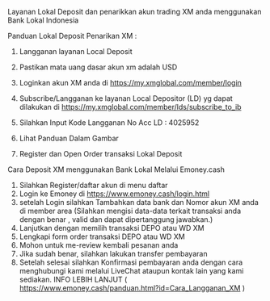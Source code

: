 Layanan Lokal Deposit dan penarikkan akun trading XM anda menggunakan Bank Lokal Indonesia 

Panduan Lokal Deposit Penarikan XM :

1. Langganan layanan Local Deposit

1. Pastikan mata uang dasar akun xm adalah USD
2. Loginkan akun XM anda di https://my.xmglobal.com/member/login
3. Subscribe/Langganan ke layanan Local Depositor (LD)
yg dapat dilakukan di https://my.xmglobal.com/member/lds/subscribe_to_ib
4. Silahkan Input Kode Langganan No Acc LD : 4025952
5. Lihat Panduan Dalam Gambar

2. Register dan Open Order transaksi Lokal Deposit

Cara Deposit XM menggunakan Bank Lokal Melalui Emoney.cash

1. Silahkan Register/daftar akun di menu daftar
2. Login ke Emoney di https://www.emoney.cash/login.html
3. setelah Login silahkan Tambahkan data bank dan Nomor akun XM anda di member area 
(Silahkan mengisi data-data terkait transaksi anda dengan benar , valid dan dapat dipertanggung jawabkan.)
4. Lanjutkan dengan memilih transaksi DEPO atau WD XM
5. Lengkapi form order transaksi DEPO atau WD XM
6. Mohon untuk me-review kembali pesanan anda
7. Jika sudah benar, silahkan lakukan transfer pembayaran
8. Setelah selesai silahkan Konfirmasi pembayaran anda dengan cara menghubungi kami melalui LiveChat ataupun kontak lain yang kami sediakan.
INFO LEBIH LANJUT ( https://www.emoney.cash/panduan.html?id=Cara_Langganan_XM )
